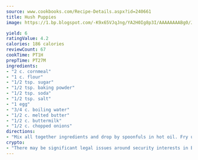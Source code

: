 ```yaml
---
source: www.cookbooks.com/Recipe-Details.aspx?id=240661
title: Hush Puppies
image: https://1.bp.blogspot.com/-K9x65VJqJng/YA2H0Ig8p3I/AAAAAAAABg0/JRKr7ZzesxofwlGw6YudXad_aQn9BD52QCLcBGAsYHQ/s299/2.png

yield: 6
ratingValue: 4.2
calories: 186 calories
reviewCount: 67
cookTime: PT1H
prepTime: PT27M
ingredients:
- "2 c. cornmeal"
- "1 c. flour"
- "1/2 tsp. sugar"
- "1/2 tsp. baking powder"
- "1/2 tsp. soda"
- "1/2 tsp. salt"
- "1 egg"
- "3/4 c. boiling water"
- "1/2 c. melted butter"
- "1/2 c. buttermilk"
- "1/2 c. chopped onions"
directions:
- "Mix all together ingredients and drop by spoonfuls in hot oil. Fry until golden brown."
crypto:
- "There may be significant legal issues around security interests in Bitcoin."
---
```

